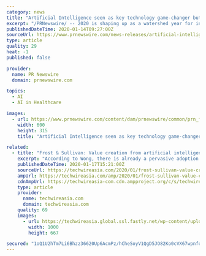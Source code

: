 ```yaml
---
category: news
title: "Artificial Intelligence seen as key technology game-changer but implementation challenges remain, finds Frost & Sullivan"
excerpt: "/PRNewswire/ -- 2020 is shaping up as a watershed year for industries as the next wave of cognitive, automated, and immersive technologies change the way we"
publishedDateTime: 2020-01-14T09:27:00Z
sourceUrl: https://www.prnewswire.com/news-releases/artificial-intelligence-seen-as-key-technology-game-changer-but-implementation-challenges-remain-finds-frost--sullivan-300986425.html
type: article
quality: 29
heat: -1
published: false

provider:
  name: PR Newswire
  domain: prnewswire.com

topics:
  - AI
  - AI in Healthcare

images:
  - url: https://www.prnewswire.com/content/dam/prnewswire/common/prn_facebook_sharing_logo.jpg
    width: 600
    height: 315
    title: "Artificial Intelligence seen as key technology game-changer but implementation challenges remain, finds Frost & Sullivan"

related:
  - title: "Frost & Sullivan: Value creation from artificial intelligence remains a priority"
    excerpt: "According to Wong, there is already a pervasive adoption of artificial intelligence across industries such as manufacturing, healthcare, retail, and the public sector. Early success in those industries is likely to further influence the examination of new applications of the technology to enhance competitiveness in today’s digital age."
    publishedDateTime: 2020-01-17T15:21:00Z
    sourceUrl: https://techwireasia.com/2020/01/frost-sullivan-value-creation-from-artificial-intelligence-remains-a-priority/
    ampUrl: https://techwireasia.com/amp/2020/01/frost-sullivan-value-creation-from-artificial-intelligence-remains-a-priority/
    cdnAmpUrl: https://techwireasia-com.cdn.ampproject.org/c/s/techwireasia.com/amp/2020/01/frost-sullivan-value-creation-from-artificial-intelligence-remains-a-priority/
    type: article
    provider:
      name: techwireasia.com
      domain: techwireasia.com
    quality: 69
    images:
      - url: https://techwireasia.global.ssl.fastly.net/wp-content/uploads/2020/01/shutterstock_165333119.jpg
        width: 1000
        height: 667

secured: "1oQ1U2hTm7Li6Bhzz36620Up6AcmPz/hCheSoyV1QgD5JO82Ko0cVX67wpnfo6duZuxVPJjtibazSZgB/V5aKkUeZoK3eDzK+8qebavjqQDpZSm+5mww3HLBH2s4C4ki+o4w6aqxx+Pzzwez6HBnv3AGkLZlvNRCoxymNiFOvT9W3SLJZlaSTkLBjfD2HP2xvtVgSQAW6gAjLY9esmJtbDasxSx1Aye3rI/ok/7nZo90i8lj9jS29GixqjTQdsn9wN38g7ATTYa1i/6TkjUMWWjY0bzmpyCWGR/PTYP5K3o=;YYu70T7XRmZFR0ByK+qbkw=="
---
```


